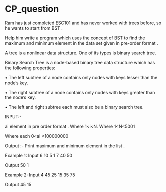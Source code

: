 # CP_question

Ram has just completed ESC101 and has never worked with trees before, so he wants to start from BST .


Help him write a program which uses the concept of BST to find the maximum and minimum element in the data set given in pre-order format .



A tree is a nonlinear data structure. One of its types is binary search tree.


Binary Search Tree is a node-based binary tree data structure which has the following properties:


•	The left subtree of a node contains only nodes with keys lesser than the node’s key.


•	The right subtree of a node contains only nodes with keys greater than the node’s key.


•	The left and right subtree each must also be a binary search tree.


INPUT:-
 

ai element in pre order format .      Where      1<i<N.
    Where  1<N<5001  

 Where each  0<ai <100000000

Output :-
Print maximum and minimum element in the list .
   
Example 1:
Input 
6
10 5 1 7 40 50

Output
50
1


Example 2:
Input 
4
45 25 15 35 75

Output 
45
15
